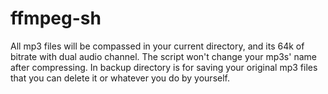 # ffmpeg-sh

All mp3 files will be compassed in your current directory, and its 64k of bitrate with dual audio channel. The script won't change your mp3s' name after compressing. In backup directory is for saving your original mp3 files that you can delete it or whatever you do by yourself. 
